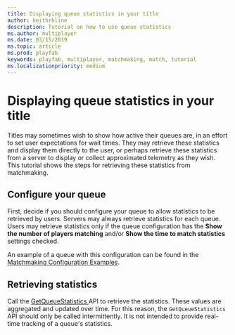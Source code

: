 ```yaml
---
title: Displaying queue statistics in your title
author: keithrkline
description: Tutorial on how to use queue statistics
ms.author: multiplayer
ms.date: 03/15/2019
ms.topic: article
ms.prod: playfab
keywords: playfab, multiplayer, matchmaking, match, tutorial
ms.localizationpriority: medium
---
```


# Displaying queue statistics in your title

Titles may sometimes wish to show how active their queues are, in an effort to set user expectations for wait times. They may retrieve these statistics and display them directly to the user, or perhaps retrieve these statistics from a server to display or collect approximated telemetry as they wish. This tutorial shows the steps for retrieving these statistics from matchmaking.

## Configure your queue

First, decide if you should configure your queue to allow statistics to be retrieved by users. Servers may always retrieve statistics for each queue. Users may retrieve statistics only if the queue configuration has the **Show the
number of players matching** and/or **Show the time to match statistics** settings
checked.

An example of a queue with this configuration can be found in the
[Matchmaking Configuration Examples](config-examples.md#enabling-statistics).

## Retrieving statistics

Call the [GetQueueStatistics
](xref:titleid.playfabapi.com.multiplayer.matchmaking.getqueuestatistics) API
to retrieve the statistics. These values are aggregated and updated over time.
For this reason, the `GetQueueStatistics` API should only be called
intermittently. It is not intended to provide real-time tracking of a queue's
statistics.